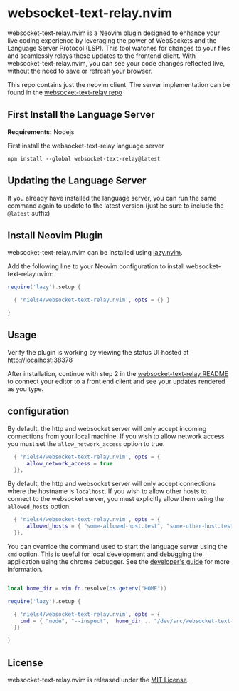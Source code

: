 # websocket-text-relay.nvim

websocket-text-relay.nvim is a Neovim plugin designed to enhance your live coding experience by leveraging the power of WebSockets and the Language Server Protocol (LSP).
This tool watches for changes to your files and seamlessly relays these updates to the frontend client.
With websocket-text-relay.nvim, you can see your code changes reflected live, without the need to save or refresh your browser.

This repo contains just the neovim client. The server implementation can be found in the [websocket-text-relay repo](https://github.com/niels4/websocket-text-relay)

## First Install the Language Server

**Requirements:** Nodejs

First install the websocket-text-relay language server

```
npm install --global websocket-text-relay@latest
```

## Updating the Language Server

If you already have installed the language server, you can run the same command again to update to the latest version (just be sure to include the `@latest` suffix)

## Install Neovim Plugin

websocket-text-relay.nvim can be installed using [lazy.nvim](https://github.com/rockerBOO/lazy.nvim).

Add the following line to your Neovim configuration to install websocket-text-relay.nvim:

```lua
require('lazy').setup {

  { 'niels4/websocket-text-relay.nvim', opts = {} }

}
```

## Usage

Verify the plugin is working by viewing the status UI hosted at [http://localhost:38378](http://localhost:38378)

After installation, continue with step 2 in the [websocket-text-relay README](https://github.com/niels4/websocket-text-relay)
to connect your editor to a front end client and see your updates rendered as you type.


## configuration

By default, the http and websocket server will only accept incoming connections from your local machine. If you
wish to allow network access you must set the `allow_network_access` option to true.

```lua
  { 'niels4/websocket-text-relay.nvim', opts = {
      allow_network_access = true
  }},
```

By default, the http and websocket server will only accept connections where the hostname is `localhost`. If you wish
to allow other hosts to connect to the websocket server, you must explicitly allow them using the `allowed_hosts` option.

```lua
  { 'niels4/websocket-text-relay.nvim', opts = {
      allowed_hosts = { "some-allowed-host.test", "some-other-host.test" },
  }},
```

You can override the command used to start the language server using the `cmd` option. This is useful for local
development and debugging the application using the chrome debugger. See the [developer's guide](https://github.com/niels4/websocket-text-relay/blob/main/docs/dev-getting-started.md) for more information.

```lua

local home_dir = vim.fn.resolve(os.getenv("HOME"))

require('lazy').setup {

  { 'niels4/websocket-text-relay.nvim', opts = {
    cmd = { "node", "--inspect",  home_dir .. "/dev/src/websocket-text-relay/start.js" }
  }}

}

```

## License

websocket-text-relay.nvim is released under the [MIT License](LICENSE).
